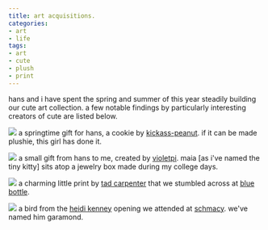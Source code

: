```yaml
---
title: art acquisitions.
categories:
- art
- life
tags:
- art
- cute
- plush
- print
---
```


hans and i have spent the spring and summer of this year steadily building our cute art collection. a few notable findings by particularly interesting creators of cute are listed below.

![](/blog/old-uploads/2008/09/cookie.jpg)
a springtime gift for hans, a cookie by [kickass-peanut](http://kickass-peanut.deviantart.com/). if it can be made plushie, this girl has done it.

![](/blog/old-uploads/2008/09/cat.jpg)
a small gift from hans to me, created by [violetpi](http://www.etsy.com/shop.php?user_id=5143967). maia [as i've named the tiny kitty] sits atop a jewelry box made during my college days.

![](/blog/old-uploads/2008/09/owl.jpg)
a charming little print by [tad carpenter](http://www.tadcarpenter.com/) that we stumbled across at [blue bottle](http://www.bluebottleart.com).

![](/blog/old-uploads/2008/09/bird.jpg)
a bird from the [heidi kenney](http://www.mypapercrane.com/) opening we attended at [schmacy](http://www.schmancytoys.com/). we've named him garamond.
